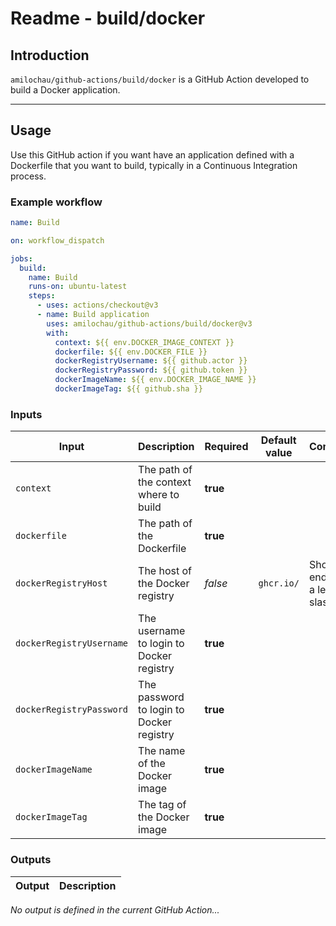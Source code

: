 # Readme - build/docker

## Introduction

`amilochau/github-actions/build/docker` is a GitHub Action developed to build a Docker application.

---

## Usage

Use this GitHub action if you want have an application defined with a Dockerfile that you want to build, typically in a Continuous Integration process.

### Example workflow

```yaml
name: Build

on: workflow_dispatch

jobs:
  build:
    name: Build
    runs-on: ubuntu-latest
    steps:
      - uses: actions/checkout@v3
      - name: Build application
        uses: amilochau/github-actions/build/docker@v3
        with:
          context: ${{ env.DOCKER_IMAGE_CONTEXT }}
          dockerfile: ${{ env.DOCKER_FILE }}
          dockerRegistryUsername: ${{ github.actor }}
          dockerRegistryPassword: ${{ github.token }}
          dockerImageName: ${{ env.DOCKER_IMAGE_NAME }}
          dockerImageTag: ${{ github.sha }}
```

### Inputs

| Input | Description | Required | Default value | Comment |
| ----- | ----------- | -------- | ------------- | ------- |
| `context` | The path of the context where to build | **true** |
| `dockerfile` | The path of the Dockerfile | **true** |
| `dockerRegistryHost` | The host of the Docker registry | *false* | `ghcr.io/` | Should end with a leading slash |
| `dockerRegistryUsername` |The username to login to Docker registry | **true** | 
| `dockerRegistryPassword` | The password to login to Docker registry | **true** | 
| `dockerImageName` | The name of the Docker image | **true** | 
| `dockerImageTag` | The tag of the Docker image | **true** | 

### Outputs

| Output | Description |
| ------ | ----------- |

*No output is defined in the current GitHub Action...*
